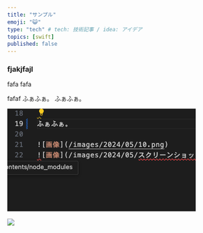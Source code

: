 ```yaml
---
title: "サンプル"
emoji: "😺"
type: "tech" # tech: 技術記事 / idea: アイデア
topics: [swift]
published: false
---
```


### fjakjfajl

fafa
fafa

fafaf
ふぁふぁ。
ふぁふぁ。

![alt text](/images/2024/05/11.png)


![](https://storage.googleapis.com/zenn-user-upload/8313f8a92a42-20240511.png)